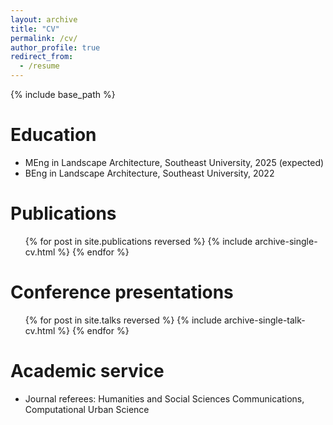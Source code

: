 ```yaml
---
layout: archive
title: "CV"
permalink: /cv/
author_profile: true
redirect_from:
  - /resume
---
```


{% include base_path %}

Education
======
* MEng in Landscape Architecture, Southeast University, 2025 (expected)
* BEng in Landscape Architecture, Southeast University, 2022

Publications
======
  <ul>{% for post in site.publications reversed %}
    {% include archive-single-cv.html %}
  {% endfor %}</ul>
    
Conference presentations
======
  <ul>{% for post in site.talks reversed %}
    {% include archive-single-talk-cv.html  %}
  {% endfor %}</ul>

Academic service
======
* Journal referees: Humanities and Social Sciences Communications, Computational Urban Science

